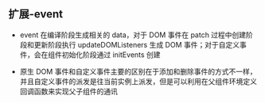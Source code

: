 ## 扩展-event

- event 在编译阶段生成相关的 data，对于 DOM 事件在 patch 过程中创建阶段和更新阶段执行 updateDOMListeners 生成 DOM 事件；对于自定义事件，会在组件初始化阶段通过 initEvents 创建

- 原生 DOM 事件和自定义事件主要的区别在于添加和删除事件的方式不一样，并且自定义事件的派发是往当前实例上派发，但是可以利用在父组件环境定义回调函数来实现父子组件的通讯
